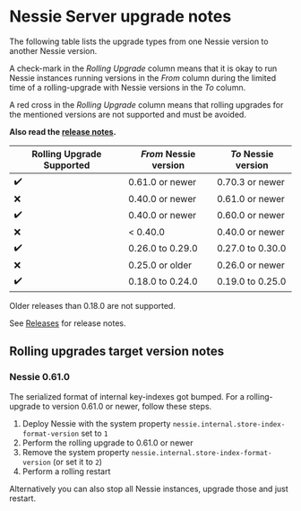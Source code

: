 # Nessie Server upgrade notes

The following table lists the upgrade types from one Nessie version to another Nessie version.

A check-mark in the _Rolling Upgrade_ column means that it is okay to run Nessie instances running
versions in the _From_ column during the limited time of a rolling-upgrade with Nessie versions
in the _To_ column.

A red cross in the _Rolling Upgrade_ column means that rolling upgrades for the mentioned versions
are not supported and must be avoided.

**Also read the [release notes](releases.md).**  

| Rolling Upgrade Supported | _From_ Nessie version | _To_ Nessie version |
|---------------------------|-----------------------|---------------------|
| :heavy_check_mark:        | 0.61.0 or newer       | 0.70.3 or newer     |
| :x:                       | 0.40.0 or newer       | 0.61.0 or newer     |
| :heavy_check_mark:        | 0.40.0 or newer       | 0.60.0 or newer     |
| :x:                       | < 0.40.0              | 0.40.0 or newer     |
| :heavy_check_mark:        | 0.26.0 to 0.29.0      | 0.27.0 to 0.30.0    |
| :x:                       | 0.25.0 or older       | 0.26.0 or newer     |
| :heavy_check_mark:        | 0.18.0 to 0.24.0      | 0.19.0 to 0.25.0    |

Older releases than 0.18.0 are not supported.

See [Releases](releases.md) for release notes.

## Rolling upgrades target version notes

### Nessie 0.61.0

The serialized format of internal key-indexes got bumped. For a rolling-upgrade to version 0.61.0 or newer, follow these
steps.

1. Deploy Nessie with the system property `nessie.internal.store-index-format-version` set to `1`
2. Perform the rolling upgrade to 0.61.0 or newer
3. Remove the system property `nessie.internal.store-index-format-version` (or set it to `2`)
4. Perform a rolling restart

Alternatively you can also stop all Nessie instances, upgrade those and just restart.
